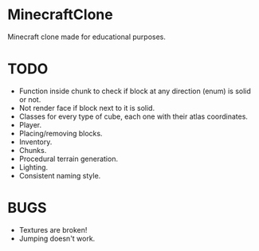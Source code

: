 # MinecraftClone

Minecraft clone made for educational purposes.

# TODO

- Function inside chunk to check if block at any direction (enum) is solid or not.
- Not render face if block next to it is solid.
- Classes for every type of cube, each one with their atlas coordinates.
- Player.
- Placing/removing blocks.
- Inventory.
- Chunks.
- Procedural terrain generation.
- Lighting.
- Consistent naming style.

# BUGS

- Textures are broken!
- Jumping doesn't work.
